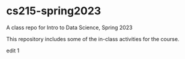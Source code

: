# cs215-spring2023
A class repo for Intro to Data Science, Spring 2023

This repository includes some of the in-class activities for the course.

edit 1